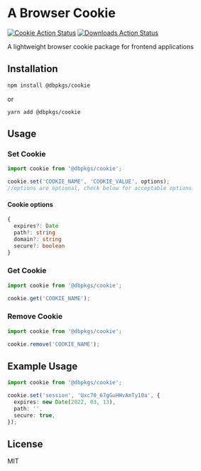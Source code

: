 # A Browser Cookie

[![Cookie Action Status](https://github.com/dbpkgs/cookie/workflows/npm-publish/badge.svg)](https://github.com/dbpkgs/cookie/actions) [![Downloads Action Status](https://img.shields.io/npm/dt/@dbpkgs/cookie.svg)](https://www.npmjs.com/package/@dbpkgs/cookie)

A lightweight browser cookie package for frontend applications

## Installation

```bash
npm install @dbpkgs/cookie
```

or

```
yarn add @dbpkgs/cookie
```

## Usage

### Set Cookie

```ts
import cookie from '@dbpkgs/cookie';

cookie.set('COOKIE_NAME', 'COOKIE_VALUE', options);
//options are optional, check below for acceptable options
```

#### Cookie options

```ts
{
  expires?: Date
  path?: string
  domain?: string
  secure?: boolean
}
```

### Get Cookie

```ts
import cookie from '@dbpkgs/cookie';

cookie.get('COOKIE_NAME');
```

### Remove Cookie

```ts
import cookie from '@dbpkgs/cookie';

cookie.remove('COOKIE_NAME');
```

## Example Usage

```ts
import cookie from '@dbpkgs/cookie';

cookie.set('session', 'Uxc70_67gGuHHvAmTy10a', {
  expires: new Date(2022, 03, 13),
  path: '',
  secure: true,
});
```

## License

MIT
